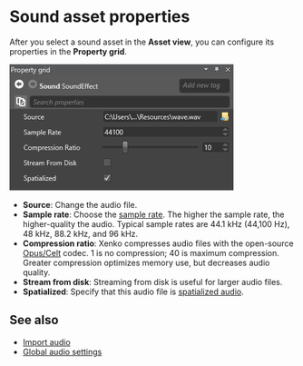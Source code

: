 # Sound asset properties
After you select a sound asset in the **Asset view**, you can configure its properties in the **Property grid**.

![Audio Asset Properties](media/audio-asset-properties.png)

* **Source**: Change the audio file.
* **Sample rate**: Choose the [sample rate](https://en.wikipedia.org/wiki/Sampling_(signal_processing)#Sampling_rate). The higher the sample rate, the higher-quality the audio. Typical sample rates are 44.1 kHz (44,100 Hz), 48 kHz, 88.2 kHz, and 96 kHz.
* **Compression ratio**: Xenko compresses audio files with the open-source [Opus/Celt](https://en.wikipedia.org/wiki/CELT) codec. 1 is no compression; 40 is maximum compression. Greater compression optimizes memory use, but decreases audio quality.
* **Stream from disk**: Streaming from disk is useful for larger audio files.
* **Spatialized**: Specify that this audio file is [spatialized audio](spatialized-audio.md).

## See also
* [Import audio](import-audio.md)
* [Global audio settings](global-audio-settings.md)